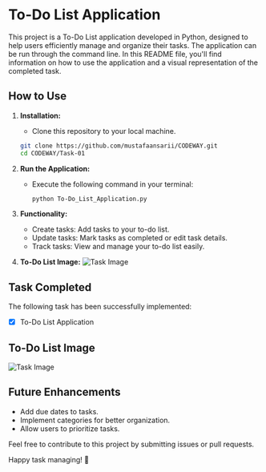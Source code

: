 # To-Do List Application

This project is a To-Do List application developed in Python, designed to help users efficiently manage and organize their tasks. The application can be run through the command line. In this README file, you'll find information on how to use the application and a visual representation of the completed task.

## How to Use

1. **Installation:**
   - Clone this repository to your local machine.
   ```bash
   git clone https://github.com/mustafaansarii/CODEWAY.git
   cd CODEWAY/Task-01
   ```

2. **Run the Application:**
   - Execute the following command in your terminal:
     ```bash
     python To-Do_List_Application.py
     ```

3. **Functionality:**
   - Create tasks: Add tasks to your to-do list.
   - Update tasks: Mark tasks as completed or edit task details.
   - Track tasks: View and manage your to-do list easily.

4. **To-Do List Image:**
   ![Task Image](path/to/your/image.png)

## Task Completed

The following task has been successfully implemented:

- [x] To-Do List Application

## To-Do List Image
![Task Image](path/to/your/image.png)

## Future Enhancements

- Add due dates to tasks.
- Implement categories for better organization.
- Allow users to prioritize tasks.

Feel free to contribute to this project by submitting issues or pull requests.

Happy task managing! 🚀
